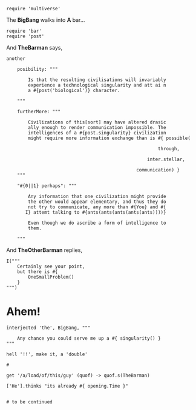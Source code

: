     require 'multiverse'

The __BigBang__ walks into __A__ bar...

    require 'bar'
    require 'post'

And __TheBarman__ says,

    another 

        posibility: """

            Is that the resulting civilisations will invariably
            experience a technological singularity and att ai n
            a #{post('biological')} character.

        """

        furtherMore: """

            Civilizations of this[sort] may have altered drasic
            ally enough to render communication impossible. The
            intelligences of a #{post.singularity} civilization
            might require more information exchange than is #{ possible(
                                                                
                                                            through,
                                                      
                                                        inter.stellar,
                                                 
                                                    communication) }
        """

        "#{0||1} perhaps": """

            Any information that one civilization might provide
            the other would appear elementary, and thus they do
            not try to communicate, any more than #{You} and #{
           I} attemt talking to #{ants(ants(ants(ants(ants))))}

            Even though we do ascribe a form of intelligence to
            them.

        """

And __TheOtherBarman__ replies,

    I("""
        Certainly see your point, 
        but there is #{ 
            OneSmallProblem()
        }
    """)

# Ahem!

    interjected 'the', BigBang, """
    
        Any chance you could serve me up a #{ singularity() }
    """

    hell '!!', make it, a 'double'

    #

    get '/a/load/of/this/guy' (quof) -> quof.s(TheBarman)

    ['He'].thinks "its already #{ opening.Time }"


    # to be continued
